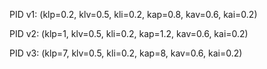 PID v1:
(klp=0.2, klv=0.5, kli=0.2, kap=0.8, kav=0.6, kai=0.2)

PID v2:
(klp=1, klv=0.5, kli=0.2, kap=1.2, kav=0.6, kai=0.2)

PID v3:
(klp=7, klv=0.5, kli=0.2, kap=8, kav=0.6, kai=0.2)